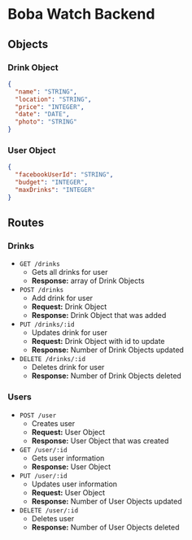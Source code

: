 # Boba Watch Backend

## Objects

### Drink Object

```json
{
  "name": "STRING",
  "location": "STRING",
  "price": "INTEGER",
  "date": "DATE",
  "photo": "STRING"
}
```

### User Object

```json
{
  "facebookUserId": "STRING",
  "budget": "INTEGER",
  "maxDrinks": "INTEGER"
}
```

## Routes

### Drinks

- `GET /drinks`
  - Gets all drinks for user
  - **Response:** array of Drink Objects
- `POST /drinks`
  - Add drink for user
  - **Request:** Drink Object
  - **Response:** Drink Object that was added
- `PUT /drinks/:id`
  - Updates drink for user
  - **Request:** Drink Object with id to update
  - **Response:** Number of Drink Objects updated
- `DELETE /drinks/:id`
  - Deletes drink for user
  - **Response:** Number of Drink Objects deleted

### Users

- `POST /user`
  - Creates user
  - **Request:** User Object
  - **Response:** User Object that was created
- `GET /user/:id`
  - Gets user information
  - **Response:** User Object
- `PUT /user/:id`
  - Updates user information
  - **Request:** User Object
  - **Response:** Number of User Objects updated
- `DELETE /user/:id`
  - Deletes user
  - **Response:** Number of User Objects deleted